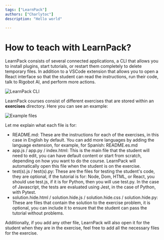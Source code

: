```yaml
---
tags: ["LearnPack"]
authors: ["Charlytoc"]
description: "Hello world"

---
```


# How to teach with LearnPack?

LearnPack consists of several connected applications, a CLI that allows you to install plugins, start tutorials, or restart them completely to delete temporary files. In addition to a VSCode extension that allows you to open a React interface so that the student can read the instructions, run their code, talk to Rigobot AI, and perform more actions.

![LearnPack CLI](https://github.com/learnpack/docs/assets/107764250/7cf98dd0-6144-4b06-9543-aecaee3bb470)

LearnPack courses consist of different exercises that are stored within an **exercises** directory. Here you can see an example:

![Example files](https://github.com/learnpack/docs/assets/107764250/eafb68d1-4dda-443c-8b69-6683069a0f1d)

Let me explain what each file is for:

- README.md: These are the instructions for each of the exercises, in this case in English by default. You can add more languages by adding the language extension, for example, for Spanish: README.es.md
- app.js / app.py / index.html: This is the main file that the student will need to edit, you can have default content or start from scratch, depending on how you want to do the course. LearnPack will automatically open this file when the student is on the exercise.
- test(s).js / test(s).py: These are the files for testing the student's code, they are optional, if the tutorial is for: Node, Dom, HTML, or React, you should use test.js, if it is for Python, then you will use test.py. In the case of Javascript, the tests are evaluated using Jest, in the case of Python, with Pytest.
- solution.hide.html / solution.hide.js / solution.hide.css / solution.hide.py: These are files that contain the solution to the exercise problem, it is optional, you can include it to ensure that the student can pass the tutorial without problems.

Additionally, if you add any other file, LearnPack will also open it for the student when they are in the exercise, feel free to add all the necessary files for the exercise.
